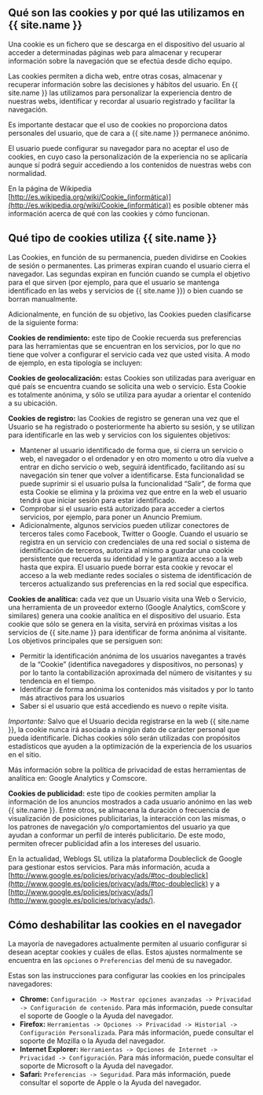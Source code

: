 ## Qué son las cookies y por qué las utilizamos en {{ site.name }}

Una cookie es un fichero que se descarga en el dispositivo del usuario al acceder a determinadas páginas web para almacenar y recuperar información sobre la navegación que se efectúa desde dicho equipo.

Las cookies permiten a dicha web, entre otras cosas, almacenar y recuperar información sobre las decisiones y hábitos del usuario. En {{ site.name }} las utilizamos para personalizar la experiencia dentro de nuestras webs, identificar y recordar al usuario registrado y facilitar la navegación.

Es importante destacar que el uso de cookies no proporciona datos personales del usuario, que de cara a {{ site.name }} permanece anónimo.

El usuario puede configurar su navegador para no aceptar el uso de cookies, en cuyo caso la personalización de la experiencia no se aplicaría aunque sí podrá seguir accediendo a los contenidos de nuestras webs con normalidad.

En la página de Wikipedia [http://es.wikipedia.org/wiki/Cookie_(informática)](http://es.wikipedia.org/wiki/Cookie_(informática)) es posible obtener más información acerca de qué con las cookies y cómo funcionan.

## Qué tipo de cookies utiliza {{ site.name }}

Las Cookies, en función de su permanencia, pueden dividirse en Cookies de sesión o permanentes. Las primeras expiran cuando el usuario cierra el navegador. Las segundas expiran en función cuando se cumpla el objetivo para el que sirven (por ejemplo, para que el usuario se mantenga identificado en las webs y servicios de {{ site.name }}) o bien cuando se borran manualmente.

Adicionalmente, en función de su objetivo, las Cookies pueden clasificarse de la siguiente forma:

**Cookies de rendimiento:** este tipo de Cookie recuerda sus preferencias para las herramientas que se encuentran en los servicios, por lo que no tiene que volver a configurar el servicio cada vez que usted visita. A modo de ejemplo, en esta tipología se incluyen:

**Cookies de geolocalización:** estas Cookies son utilizadas para averiguar en qué país se encuentra cuando se solicita una web o servicio. Esta Cookie es totalmente anónima, y sólo se utiliza para ayudar a orientar el contenido a su ubicación.

**Cookies de registro:** las Cookies de registro se generan una vez que el Usuario se ha registrado o posteriormente ha abierto su sesión, y se utilizan para identificarle en las web y servicios con los siguientes objetivos:

* Mantener al usuario identificado de forma que, si cierra un servicio o web, el navegador o el ordenador y en otro momento u otro día vuelve a entrar en dicho servicio o web, seguirá identificado, facilitando así su navegación sin tener que volver a identificarse. Esta funcionalidad se puede suprimir si el usuario pulsa la funcionalidad “Salir”, de forma que esta Cookie se elimina y la próxima vez que entre en la web el usuario tendrá que iniciar sesión para estar identificado.
* Comprobar si el usuario está autorizado para acceder a ciertos servicios, por ejemplo, para poner un Anuncio Premium.
* Adicionalmente, algunos servicios pueden utilizar conectores de terceros tales como Facebook, Twitter o Google. Cuando el usuario se registra en un servicio con credenciales de una red social o sistema de identificación de terceros, autoriza al mismo a guardar una cookie persistente que recuerda su identidad y le garantiza acceso a la web hasta que expira. El usuario puede borrar esta cookie y revocar el acceso a la web mediante redes sociales o sistema de identificación de terceros actualizando sus preferencias en la red social que específica.

**Cookies de analítica:** cada vez que un Usuario visita una Web o Servicio, una herramienta de un proveedor externo (Google Analytics, comScore y similares) genera una cookie analítica en el dispositivo del usuario. Esta cookie que sólo se genera en la visita, servirá en próximas visitas a los servicios de {{ site.name }} para identificar de forma anónima al visitante. Los objetivos principales que se persiguen son:

* Permitir la identificación anónima de los usuarios navegantes a través de la “Cookie” (identifica navegadores y dispositivos, no personas) y por lo tanto la contabilización aproximada del número de visitantes y su tendencia en el tiempo.
* Identificar de forma anónima los contenidos más visitados y por lo tanto más atractivos para los usuarios
* Saber si el usuario que está accediendo es nuevo o repite visita.

*Importante:* Salvo que el Usuario decida registrarse en la web {{ site.name }}, la cookie nunca irá asociada a ningún dato de carácter personal que pueda identificarle. Dichas cookies sólo serán utilizadas con propósitos estadísticos que ayuden a la optimización de la experiencia de los usuarios en el sitio.

Más información sobre la política de privacidad de estas herramientas de analítica en: Google Analytics y Comscore.

**Cookies de publicidad:** este tipo de cookies permiten ampliar la información de los anuncios mostrados a cada usuario anónimo en las web {{ site.name }}. Entre otros, se almacena la duración o frecuencia de visualización de posiciones publicitarias, la interacción con las mismas, o los patrones de navegación y/o comportamientos del usuario ya que ayudan a conformar un perfil de interés publicitario. De este modo, permiten ofrecer publicidad afín a los intereses del usuario.

En la actualidad, Weblogs SL utiliza la plataforma Doubleclick de Google para gestionar estos servicios. Para más información, acuda a [http://www.google.es/policies/privacy/ads/#toc-doubleclick](http://www.google.es/policies/privacy/ads/#toc-doubleclick) y a [http://www.google.es/policies/privacy/ads/](http://www.google.es/policies/privacy/ads/).

## Cómo deshabilitar las cookies en el navegador

La mayoría de navegadores actualmente permiten al usuario configurar si desean aceptar cookies y cuáles de ellas. Estos ajustes normalmente se encuentra en las `opciones` o `Preferencias` del menú de su navegador.

Estas son las instrucciones para configurar las cookies en los principales navegadores:

* **Chrome:** `Configuración -> Mostrar opciones avanzadas -> Privacidad -> Configuración de contenido`. Para más información, puede consultar el soporte de Google o la Ayuda del navegador.
* **Firefox:** `Herramientas -> Opciones -> Privacidad -> Historial -> Configuración Personalizada`. Para más información, puede consultar el soporte de Mozilla o la Ayuda del navegador.
* **Internet Explorer:** `Herramientas -> Opciones de Internet -> Privacidad -> Configuración`. Para más información, puede consultar el soporte de Microsoft o la Ayuda del navegador.
* **Safari:** `Preferencias -> Seguridad`. Para más información, puede consultar el soporte de Apple o la Ayuda del navegador.
